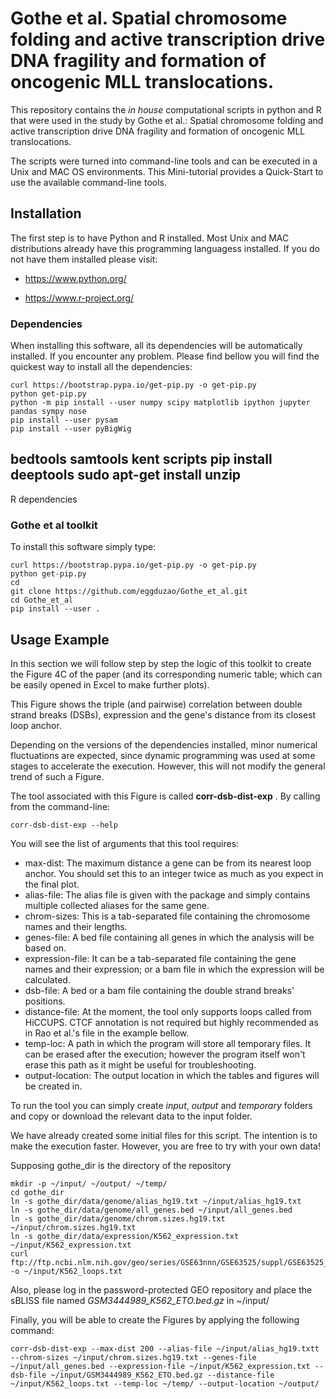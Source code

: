 # **Gothe et al. Spatial chromosome folding and active transcription drive DNA fragility and formation of oncogenic MLL translocations.**

This repository contains the *in house* computational scripts in python and R that were used in the study by Gothe et al.:
Spatial chromosome folding and active transcription drive DNA fragility and formation of oncogenic MLL translocations.

The scripts were turned into command-line tools and can be executed in a Unix and MAC OS environments.
This Mini-tutorial provides a Quick-Start to use the available command-line tools.

## Installation

The first step is to have Python and R installed. Most Unix and MAC distributions already have this
programming languagess installed. If you do not have them installed please visit:

- https://www.python.org/

- https://www.r-project.org/

### Dependencies

When installing this software, all its dependencies will be automatically installed.
If you encounter any problem. Please find bellow you will find the quickest way to install all the dependencies:

```
curl https://bootstrap.pypa.io/get-pip.py -o get-pip.py
python get-pip.py
python -m pip install --user numpy scipy matplotlib ipython jupyter pandas sympy nose
pip install --user pysam
pip install --user pyBigWig
```




bedtools
samtools
kent scripts
pip install deeptools
sudo apt-get install unzip
---
R dependencies





### Gothe et al toolkit

To install this software simply type:

```
curl https://bootstrap.pypa.io/get-pip.py -o get-pip.py
python get-pip.py
cd
git clone https://github.com/eggduzao/Gothe_et_al.git
cd Gothe_et_al
pip install --user .
```

## Usage Example

In this section we will follow step by step the logic of this toolkit to
create the Figure 4C of the paper (and its corresponding numeric table; which can be easily
opened in Excel to make further plots).

This Figure shows the triple (and pairwise) correlation between double strand breaks (DSBs),
expression and the gene's distance from its closest loop anchor.

Depending on the versions of the dependencies installed,
minor numerical fluctuations are expected, since dynamic programming was used at some stages to
accelerate the execution. However, this will not modify the general trend of such a Figure.

The tool associated with this Figure is called **corr-dsb-dist-exp** . By calling from the command-line:

```
corr-dsb-dist-exp --help
```

You will see the list of arguments that this tool requires:

- max-dist: The maximum distance a gene can be from its nearest loop anchor. You should set this to an integer twice as much as you expect in the final plot.
- alias-file: The alias file is given with the package and simply contains multiple collected aliases for the same gene.
- chrom-sizes: This is a tab-separated file containing the chromosome names and their lengths.
- genes-file: A bed file containing all genes in which the analysis will be based on.
- expression-file: It can be a tab-separated file containing the gene names and their expression; or a bam file in which the expression will be calculated.
- dsb-file: A bed or a bam file containing the double strand breaks' positions.
- distance-file: At the moment, the tool only supports loops called from HiCCUPS. CTCF annotation is not required but highly recommended as in Rao et al.'s file in the example bellow.
- temp-loc: A path in which the program will store all temporary files. It can be erased after the execution; however the program itself won't erase this path as it might be useful for troubleshooting.
- output-location: The output location in which the tables and figures will be created in.

To run the tool you can simply create *input*, *output* and *temporary* folders and
copy or download the relevant data to the input folder.

We have already created some initial files for this script. The intention is to
make the execution faster. However, you are free to try with your own data!

Supposing gothe_dir is the directory of the repository

```
mkdir -p ~/input/ ~/output/ ~/temp/
cd gothe_dir
ln -s gothe_dir/data/genome/alias_hg19.txt ~/input/alias_hg19.txt
ln -s gothe_dir/data/genome/all_genes.bed ~/input/all_genes.bed
ln -s gothe_dir/data/genome/chrom.sizes.hg19.txt ~/input/chrom.sizes.hg19.txt
ln -s gothe_dir/data/expression/K562_expression.txt ~/input/K562_expression.txt
curl ftp://ftp.ncbi.nlm.nih.gov/geo/series/GSE63nnn/GSE63525/suppl/GSE63525_K562_HiCCUPS_looplist_with_motifs.txt.gz -o ~/input/K562_loops.txt
```

Also, please log in the password-protected GEO repository and place the sBLISS file named *GSM3444989_K562_ETO.bed.gz* in ~/input/

Finally, you will be able to create the Figures by applying the following command:

```
corr-dsb-dist-exp --max-dist 200 --alias-file ~/input/alias_hg19.txtt --chrom-sizes ~/input/chrom.sizes.hg19.txt --genes-file ~/input/all_genes.bed --expression-file ~/input/K562_expression.txt --dsb-file ~/input/GSM3444989_K562_ETO.bed.gz --distance-file ~/input/K562_loops.txt --temp-loc ~/temp/ --output-location ~/output/
```
